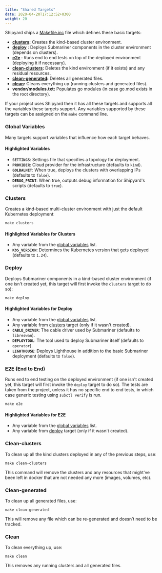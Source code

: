 ```yaml
---
title: "Shared Targets"
date: 2020-04-20T17:12:52+0300
weight: 20
---
```


Shipyard ships a [Makefile.inc] file which defines these basic targets:

* **[clusters](#clusters):** Creates the kind-based cluster environment.
* **[deploy](#deploy)** : Deploys Submariner components in the cluster environment (depends on clusters).
* **[e2e](#e2e)** : Runs end to end tests on top of the deployed environment (deploying it if necessary).
* **[clean-clusters](#clean-clusters):** Deletes the kind environment (if it exists) and any residual resources.
* **[clean-generated](#clean-generated):** Deletes all generated files.
* **[clean](#clean):** Cleans everything up (running clusters and generated files).
* **vendor/modules.txt:** Populates go modules (in case go.mod exists in the root directory).

If your project uses Shipyard then it has all these targets and supports all the variables these targets support.
Any variables supported by these targets can be assigned on the `make` command line.

### Global Variables

Many targets support variables that influence how each target behaves.

#### Highlighted Variables

* **`SETTINGS`**: Settings file that specifies a topology for deployment.
* **`PROVIDER`**: Cloud provider for the infrastructure (defaults to `kind`).
* **`GOLBALNET`**: When true, deploys the clusters with overlapping IPs (defaults to `false`).
* **`DEBUG_PRINT`**: When true, outputs debug information for Shipyard's scripts (defaults to `true`).

### Clusters

Creates a kind-based multi-cluster environment with just the default Kubernetes deployment:

```shell
make clusters
```

#### Highlighted Variables for Clusters

* Any variable from the [global variables](#global-variables) list.
* **`K8S_VERSION`**: Determines the Kubernetes version that gets deployed (defaults to `1.24`).

### Deploy

Deploys Submariner components in a kind-based cluster environment (if one isn't created yet, this target will first invoke the `clusters`
target to do so):

```shell
make deploy
```

#### Highlighted Variables for Deploy

* Any variable from the [global variables](#global-variables) list.
* Any variable from [clusters](#clusters) target (only if it wasn't created).
* **`CABLE_DRIVER`**: The cable driver used by Submariner (defaults to `libreswan`).
* **`DEPLOYTOOL`**: The tool used to deploy Submariner itself (defaults to `operator`).
* **`LIGHTHOUSE`**: Deploys Lighthouse in addition to the basic Submariner deployment (defaults to `false`).

### E2E (End to End) <a id="e2e"></a>

Runs end to end testing on the deployed environment (if one isn't created yet, this target will first invoke the `deploy` target to do so).
The tests are taken from the project, unless it has no specific end to end tests, in which case generic testing using `subctl verify` is
run.

```shell
make e2e
```

#### Highlighted Variables for E2E

* Any variable from the [global variables](#global-variables) list.
* Any variable from [deploy](#deploy) target (only if it wasn't created).

### Clean-clusters

To clean up all the kind clusters deployed in any of the previous steps, use:

```shell
make clean-clusters
```

This command will remove the clusters and any resources that might've been left in docker that are not needed any more (images, volumes,
etc).

### Clean-generated

To clean up all generated files, use:

```shell
make clean-generated
```

This will remove any file which can be re-generated and doesn’t need to be tracked.

### Clean

To clean everything up, use:

```shell
make clean
```

This removes any running clusters and all generated files.

[Makefile.inc]: https://github.com/submariner-io/shipyard/blob/devel/Makefile.inc
